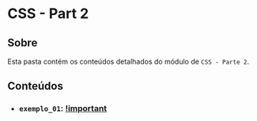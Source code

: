 # CSS - Part 2

## Sobre

Esta pasta contém os conteúdos detalhados do módulo de `CSS - Parte 2`.

## Conteúdos

- ### `exemplo_01`: [!important](https://github.com/pullynnhah/dc-aulas/tree/main/aula_03/exemplo_01)

